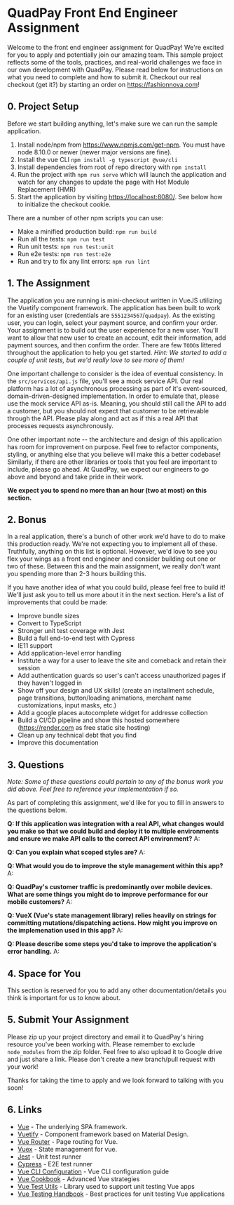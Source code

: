 # QuadPay Front End Engineer Assignment

Welcome to the front end engineer assignment for QuadPay!  We're excited for you to apply and potentially join our amazing team.  This sample project reflects some of the tools, practices, and real-world challenges we face in our own development with QuadPay.  Please read below for instructions on what you need to complete and how to submit it.  Checkout our real checkout (get it?) by starting an order on <https://fashionnova.com>!

## 0. Project Setup

Before we start building anything, let's make sure we can run the sample application.

1. Install node/npm from <https://www.npmjs.com/get-npm>.  You must have node 8.10.0 or newer (newer major versions are fine).
2. Install the vue CLI `npm install -g typescript @vue/cli`
3. Install dependencies from root of repo directory with `npm install`
4. Run the project with `npm run serve` which will launch the application and watch for any changes to update the page with Hot Module Replacement (HMR)
5. Start the application by visiting <https://localhost:8080/>.  See below how to initialize the checkout cookie.

There are a number of other npm scripts you can use:

- Make a minified production build: `npm run build`
- Run all the tests: `npm run test`
- Run unit tests: `npm run test:unit`
- Run e2e tests: `npm run test:e2e`
- Run and try to fix any lint errors: `npm run lint`

## 1. The Assignment

The application you are running is mini-checkout written in VueJS utilizing the Vuetify component framework.  The application has been built to work for an existing user (credentials are `5551234567`/`quadpay`).  As the existing user, you can login, select your payment source, and confirm your order.  Your assignment is to build out the user experience for a new user.  You'll want to allow that new user to create an account, edit their information, add payment sources, and then confirm the order.  There are few `TODO`s littered throughout the application to help you get started.  *Hint: We started to add a couple of unit tests, but we'd really love to see more of them!*

One important challenge to consider is the idea of eventual consistency.  In the `src/services/api.js` file, you'll see a mock service API.  Our real platform has a lot of asynchronous processing as part of it's event-sourced, domain-driven-designed implementation.  In order to emulate that, please use the mock service API as-is.  Meaning, you should still call the API to add a customer, but you should not expect that customer to be retrievable through the API.  Please play along and act as if this a real API that processes requests asynchronously.

One other important note -- the architecture and design of this application has room for improvement on purpose.  Feel free to refactor components, styling, or anything else that you believe will make this a better codebase!  Similarly, if there are other libraries or tools that you feel are important to include, please go ahead.  At QuadPay, we expect our engineers to go above and beyond and take pride in their work.

**We expect you to spend no more than an hour (two at most) on this section.**

## 2. Bonus

In a real application, there's a bunch of other work we'd have to do to make this production ready.  We're not expecting you to implement all of these.  Truthfully, anything on this list is optional.  However, we'd love to see you flex your wings as a front end engineer and consider building out one or two of these.  Between this and the main assignment, we really don't want you spending more than 2-3 hours building this.

If you have another idea of what you could build, please feel free to build it!  We'll just ask you to tell us more about it in the next section.  Here's a list of improvements that could be made:

- Improve bundle sizes
- Convert to TypeScript
- Stronger unit test coverage with Jest
- Build a full end-to-end test with Cypress
- IE11 support
- Add application-level error handling
- Institute a way for a user to leave the site and comeback and retain their session
- Add authentication guards so user's can't access unauthorized pages if they haven't logged in
- Show off your design and UX skills! (create an installment schedule, page transitions, button/loading animations, merchant name customizations, input masks, etc.)
- Add a google places autocomplete widget for addresse collection
- Build a CI/CD pipeline and show this hosted somewhere (<https://render.com> as free static site hosting)
- Clean up any technical debt that you find
- Improve this documentation

## 3. Questions

*Note: Some of these questions could pertain to any of the bonus work you did above.  Feel free to reference your implementation if so.*

As part of completing this assignment, we'd like for you to fill in answers to the questions below.

**Q: If this application was integration with a real API, what changes would you make so that we could build and deploy it to multiple environments and ensure we make API calls to the correct API environment?**
A:

**Q: Can you explain what scoped styles are?**
A:

**Q: What would you do to improve the style management within this app?**
A:

**Q: QuadPay's customer traffic is predominantly over mobile devices.  What are some things you might do to improve performance for our mobile customers?**
A:

**Q: VueX (Vue's state management library) relies heavily on strings for committing mutations/dispatching actions.  How might you improve on the implemenation used in this app?**
A:

**Q: Please describe some steps you'd take to improve the application's error handling.**
A:

## 4. Space for You

This section is reserved for you to add any other documentation/details you think is important for us to know about.

## 5. Submit Your Assignment

Please zip up your project directory and email it to QuadPay's hiring resource you've been working with.  Please remember to exclude `node_modules` from the zip folder.  Feel free to also upload it to Google drive and just share a link.  Please don't create a new branch/pull request with your work!

Thanks for taking the time to apply and we look forward to talking with you soon!

## 6. Links

- [Vue](<https://vuejs.org/>) - The underlying SPA framework.
- [Vuetify](<https://vuetifyjs.com/en/>) - Component framework based on Material Design.
- [Vue Router](<https://router.vuejs.org/>) - Page routing for Vue.
- [Vuex](<https://vuex.vuejs.org/>) - State management for vue.
- [Jest](<https://jestjs.io/docs/en/cli>) - Unit test runner
- [Cypress](<https://docs.cypress.io/guides/overview/why-cypress.html#In-a-nutshell>) - E2E test runner
- [Vue CLI Configuration](<https://cli.vuejs.org/config/>) - Vue CLI configuration guide
- [Vue Cookbook](<https://vuejs.org/v2/cookbook/>) - Advanced Vue strategies
- [Vue Test Utils](<https://vue-test-utils.vuejs.org/>) - Library used to support unit testing Vue apps
- [Vue Testing Handbook](<https://lmiller1990.github.io/vue-testing-handbook/>) - Best practices for unit testing Vue applications
